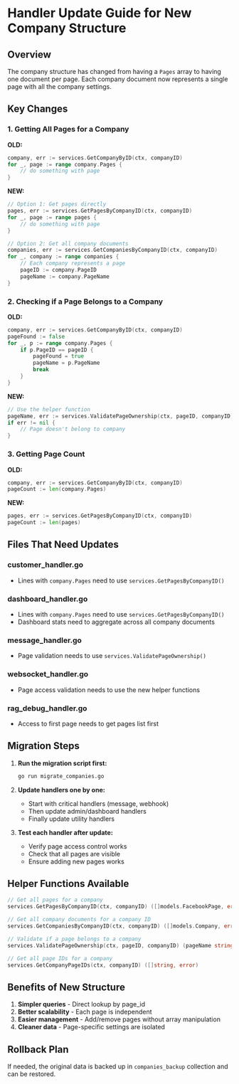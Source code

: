 # Handler Update Guide for New Company Structure

## Overview
The company structure has changed from having a `Pages` array to having one document per page. Each company document now represents a single page with all the company settings.

## Key Changes

### 1. Getting All Pages for a Company
**OLD:**
```go
company, err := services.GetCompanyByID(ctx, companyID)
for _, page := range company.Pages {
    // do something with page
}
```

**NEW:**
```go
// Option 1: Get pages directly
pages, err := services.GetPagesByCompanyID(ctx, companyID)
for _, page := range pages {
    // do something with page
}

// Option 2: Get all company documents
companies, err := services.GetCompaniesByCompanyID(ctx, companyID)
for _, company := range companies {
    // Each company represents a page
    pageID := company.PageID
    pageName := company.PageName
}
```

### 2. Checking if a Page Belongs to a Company
**OLD:**
```go
company, err := services.GetCompanyByID(ctx, companyID)
pageFound := false
for _, p := range company.Pages {
    if p.PageID == pageID {
        pageFound = true
        pageName = p.PageName
        break
    }
}
```

**NEW:**
```go
// Use the helper function
pageName, err := services.ValidatePageOwnership(ctx, pageID, companyID)
if err != nil {
    // Page doesn't belong to company
}
```

### 3. Getting Page Count
**OLD:**
```go
company, err := services.GetCompanyByID(ctx, companyID)
pageCount := len(company.Pages)
```

**NEW:**
```go
pages, err := services.GetPagesByCompanyID(ctx, companyID)
pageCount := len(pages)
```

## Files That Need Updates

### customer_handler.go
- Lines with `company.Pages` need to use `services.GetPagesByCompanyID()`

### dashboard_handler.go  
- Lines with `company.Pages` need to use `services.GetPagesByCompanyID()`
- Dashboard stats need to aggregate across all company documents

### message_handler.go
- Page validation needs to use `services.ValidatePageOwnership()`

### websocket_handler.go
- Page access validation needs to use the new helper functions

### rag_debug_handler.go
- Access to first page needs to get pages list first

## Migration Steps

1. **Run the migration script first:**
   ```bash
   go run migrate_companies.go
   ```

2. **Update handlers one by one:**
   - Start with critical handlers (message, webhook)
   - Then update admin/dashboard handlers
   - Finally update utility handlers

3. **Test each handler after update:**
   - Verify page access control works
   - Check that all pages are visible
   - Ensure adding new pages works

## Helper Functions Available

```go
// Get all pages for a company
services.GetPagesByCompanyID(ctx, companyID) ([]models.FacebookPage, error)

// Get all company documents for a company ID
services.GetCompaniesByCompanyID(ctx, companyID) ([]models.Company, error)

// Validate if a page belongs to a company
services.ValidatePageOwnership(ctx, pageID, companyID) (pageName string, error)

// Get all page IDs for a company
services.GetCompanyPageIDs(ctx, companyID) ([]string, error)
```

## Benefits of New Structure

1. **Simpler queries** - Direct lookup by page_id
2. **Better scalability** - Each page is independent
3. **Easier management** - Add/remove pages without array manipulation
4. **Cleaner data** - Page-specific settings are isolated

## Rollback Plan

If needed, the original data is backed up in `companies_backup` collection and can be restored.